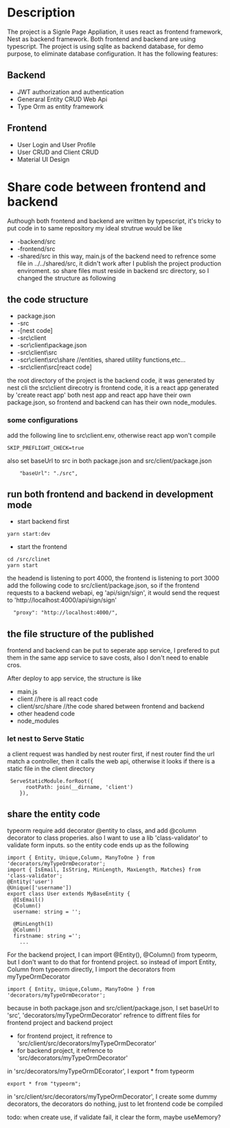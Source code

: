 # Description
The project is a Signle Page Appliation, it uses react as frontend framework, Nest as backend framework. Both frontend and backend are using typescript. 
The project is using sqlite as backend database, for demo purpose, to eliminate database configuration.
It has the following features:

## Backend 
- JWT authorization and authentication
- Generaral Entity CRUD Web Api
- Type Orm as entity framework
## Frontend
- User Login and User Profile 
- User CRUD and Client CRUD
- Material UI Design

# Share code between frontend and backend
Authough both frontend and backend are written by typescript, it's tricky to put code in to same repository 
my ideal strutrue would be like
- -backend/src
- -frontend/src
- -shared/src
in this way, main.js of the backend need to refrence some file in ../../shared/src, it didn't work after I publish the project production enviroment. 
so share files must reside in backend src directory, so I changed the structure as following
## the code structure 
- package.json
- -src
- -[nest code]
- -src\client
- -scr\client\package.json
- -src\client\src
- -scr\client\src\share //entities, shared utility functions,etc...
- -src\client\src\[react code]

the root directory of the project is the backend code, it was generated by nest cli
the src\client direcotry is frontend code, it is a react app  generated by 'create react app'
both nest app and react app have their own package.json, so frontend and backend can has their own node_modules.

### some configurations
add the following line to src\client\.env, otherwise react app won't compile
```
SKIP_PREFLIGHT_CHECK=true
```
also set baseUrl to src in both package.json and src/client/package.json
```
    "baseUrl": "./src",
```
## run both frontend and backend in development mode
- start backend first 
```
yarn start:dev
```
- start the frontend
```
cd /src/clinet
yarn start
```
the headend is listening to port 4000, the frontend is listening to port 3000
add the following code to src/client/package.json, so if the frontend requests to a backend webapi, eg 'api/sign/sign', it would send the request to 'http://localhost:4000/api/sign/sign' 
```
  "proxy": "http://localhost:4000/",
```

## the file structure of the published
frontend and backend can be put to seperate app service, I prefered to put them in the same app service to save costs, also I don't need to enable cros.

After deploy to app service, the structure is like
- main.js
- client //here is all react code
- client/src/share  //the code shared between frontend and backend
- other headend code
- node_modules

### let nest to Serve Static
a client request was handled by nest router first, if nest router find the url match a controller, then it calls the web api, otherwise it looks if there is a static file in the client directory
```
 ServeStaticModule.forRoot({
      rootPath: join(__dirname, 'client')
    }),
```

## share the entity code
typeorm require add decorator @entity to class, and add @column decorator to class properies.
also I want to use a lib 'class-validator' to validate form inputs.
so the entity code ends up as the following
```
import { Entity, Unique,Column, ManyToOne } from 'decorators/myTypeOrmDecorator';
import { IsEmail, IsString, MinLength, MaxLength, Matches} from 'class-validator';
@Entity('user')
@Unique(['username'])
export class User extends MyBaseEntity {
  @IsEmail()
  @Column()
  username: string = '';

  @MinLength(1)
  @Column()
  firstname: string ='';
    ...
```
For the backend project, I can import @Entity(), @Column() from typeorm, but I don't want to do that for frontend project.
so instead of import Entity, Column from typeorm directly, I import the decorators from myTypeOrmDecorator
```
import { Entity, Unique,Column, ManyToOne } from 'decorators/myTypeOrmDecorator';
```
because in both package.json and src/client/package.json, I set baseUrl to 'src', 'decorators/myTypeOrmDecorator' refrence to diffrent files for frontend project and backend project
- for frontend project, it refrence to 'src/client/src/decorators/myTypeOrmDecorator'
- for backend project, it refrence to 'src/decorators/myTypeOrmDecorator'

in 'src/decorators/myTypeOrmDEcorator', I export * from typeorm
```
export * from "typeorm";
```
in 'src/client/src/decorators/myTypeOrmDecorator', I create some dummy decorators, the decorators do nothing, just to let frontend code be compiled


todo: when create use, if validate fail, it clear the form, maybe useMemory?